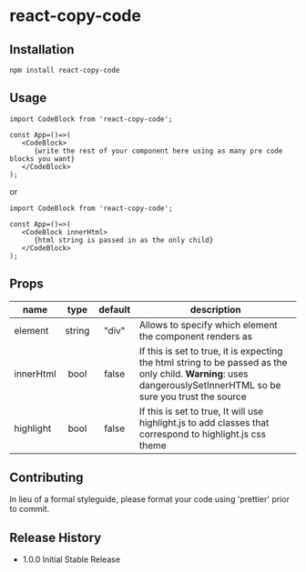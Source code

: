 # react-copy-code

## Installation

`npm install react-copy-code`

## Usage

```
import CodeBlock from 'react-copy-code';

const App=()=>(
   <CodeBlock>
      {write the rest of your component here using as many pre code blocks you want}
   </CodeBlock>
);
```
or
```
import CodeBlock from 'react-copy-code';

const App=()=>(
   <CodeBlock innerHtml>
      {html string is passed in as the only child}
   </CodeBlock>
);
```
## Props

| name       | type | default | description |
| ----------- |:-----:|:--------:| ------------ |
| element    | string         | "div"     | Allows to specify which element the component renders as|
| innerHtml | bool         | false | If this is set to true, it is expecting the html string to be passed as the only child.  **Warning**: uses dangerouslySetInnerHTML so be sure you trust the source |
| highlight   | bool    |  false  | If this is set to true, It will use highlight.js to add classes that correspond to highlight.js css theme  |
 
## Contributing

In lieu of a formal styleguide, please format your code using 'prettier' prior to commit.

## Release History
* 1.0.0 Initial Stable Release